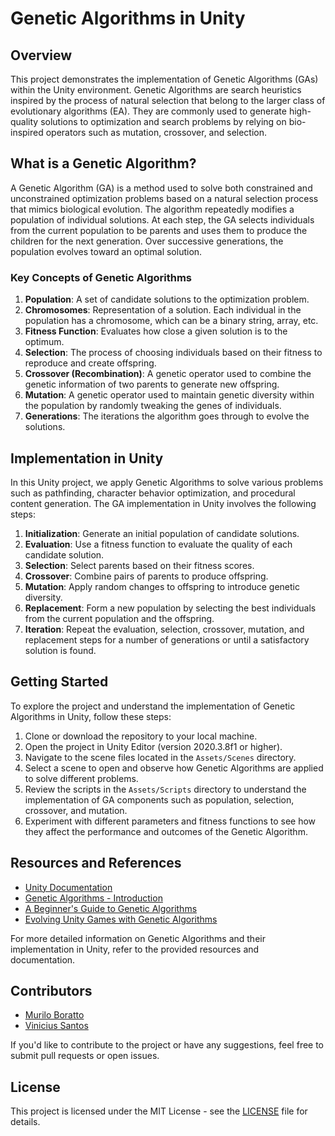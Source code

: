 # Genetic Algorithms in Unity

## Overview

This project demonstrates the implementation of Genetic Algorithms (GAs) within the Unity environment. Genetic Algorithms are search heuristics inspired by the process of natural selection that belong to the larger class of evolutionary algorithms (EA). They are commonly used to generate high-quality solutions to optimization and search problems by relying on bio-inspired operators such as mutation, crossover, and selection.

## What is a Genetic Algorithm?

A Genetic Algorithm (GA) is a method used to solve both constrained and unconstrained optimization problems based on a natural selection process that mimics biological evolution. The algorithm repeatedly modifies a population of individual solutions. At each step, the GA selects individuals from the current population to be parents and uses them to produce the children for the next generation. Over successive generations, the population evolves toward an optimal solution.

### Key Concepts of Genetic Algorithms

1. **Population**: A set of candidate solutions to the optimization problem.
2. **Chromosomes**: Representation of a solution. Each individual in the population has a chromosome, which can be a binary string, array, etc.
3. **Fitness Function**: Evaluates how close a given solution is to the optimum.
4. **Selection**: The process of choosing individuals based on their fitness to reproduce and create offspring.
5. **Crossover (Recombination)**: A genetic operator used to combine the genetic information of two parents to generate new offspring.
6. **Mutation**: A genetic operator used to maintain genetic diversity within the population by randomly tweaking the genes of individuals.
7. **Generations**: The iterations the algorithm goes through to evolve the solutions.

## Implementation in Unity

In this Unity project, we apply Genetic Algorithms to solve various problems such as pathfinding, character behavior optimization, and procedural content generation. The GA implementation in Unity involves the following steps:

1. **Initialization**: Generate an initial population of candidate solutions.
2. **Evaluation**: Use a fitness function to evaluate the quality of each candidate solution.
3. **Selection**: Select parents based on their fitness scores.
4. **Crossover**: Combine pairs of parents to produce offspring.
5. **Mutation**: Apply random changes to offspring to introduce genetic diversity.
6. **Replacement**: Form a new population by selecting the best individuals from the current population and the offspring.
7. **Iteration**: Repeat the evaluation, selection, crossover, mutation, and replacement steps for a number of generations or until a satisfactory solution is found.

## Getting Started

To explore the project and understand the implementation of Genetic Algorithms in Unity, follow these steps:

1. Clone or download the repository to your local machine.
2. Open the project in Unity Editor (version 2020.3.8f1 or higher).
3. Navigate to the scene files located in the `Assets/Scenes` directory.
4. Select a scene to open and observe how Genetic Algorithms are applied to solve different problems.
5. Review the scripts in the `Assets/Scripts` directory to understand the implementation of GA components such as population, selection, crossover, and mutation.
6. Experiment with different parameters and fitness functions to see how they affect the performance and outcomes of the Genetic Algorithm.

## Resources and References

- [Unity Documentation](https://docs.unity3d.com/)
- [Genetic Algorithms - Introduction](https://www.geeksforgeeks.org/genetic-algorithms/)
- [A Beginner's Guide to Genetic Algorithms](https://towardsdatascience.com/genetic-algorithms-explained-a-beginners-guide-6588e8f6a2f)
- [Evolving Unity Games with Genetic Algorithms](https://gamedevelopment.tutsplus.com/tutorials/unity-evolving-games-with-genetic-algorithms--cms-25152)

For more detailed information on Genetic Algorithms and their implementation in Unity, refer to the provided resources and documentation.

## Contributors

- [Murilo Boratto](https://github.com/muriloboratto)
- [Vinicius Santos](https://github.com/vimsos)

If you'd like to contribute to the project or have any suggestions, feel free to submit pull requests or open issues.

## License

This project is licensed under the MIT License - see the [LICENSE](LICENSE) file for details.

